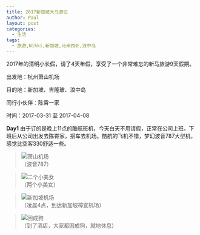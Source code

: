```yaml
---
title: 2017新加坡大马游记
author: Paul
layout: post
categories:
  - 生活
tags:
  - 旅游,Nikki,新加坡,马来西亚,浪中岛
---
```


2017年的清明小长假，请了4天年假，享受了一个非常难忘的新马旅游9天假期。

出发地：杭州萧山机场

目的地：新加坡、吉隆玻、浪中岛

同行小伙伴：陈霄一家

时间：2017-03-31 至 2017-04-08

**Day1** 由于订的是晚上11点的酷航班机，今天白天不用请假，正常在公司上班。下班后从公司出发去陈霄家，搭车去机场。酷航的飞机不错，梦幻波音787大型机，感觉比空客330舒适一些。

>![萧山机场](https://imgs.gq/2017-0406/sgp01.jpg)    
>（波音787）

>![二个小美女](https://imgs.gq/2017-0406/sgp02.jpg)   
>（两个小美女）

>![新加坡机场](https://imgs.gq/2017-0406/sgp03.jpg)   
>（凌晨4点，到达新加坡樟宜机场）

>![困成狗](https://imgs.gq/2017-0406/sgp04.jpg)   
>（到了酒店，大家都困成狗，就地休息）